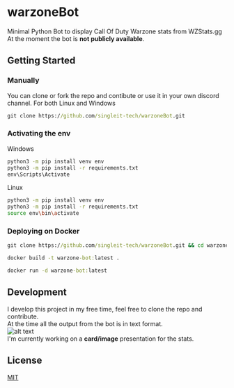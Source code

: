 # warzoneBot
Minimal Python Bot to display Call Of Duty Warzone stats from WZStats.gg\
At the moment the bot is <b>not publicly available</b>.

## Getting Started

### Manually

You can clone or fork the repo and contibute or use it in your own discord channel.
For both Linux and Windows
 ```cmd
git clone https://github.com/singleit-tech/warzoneBot.git
 ```

### Activating the env
Windows
 ```cmd
 python3 -m pip install venv env
 python3 -m pip install -r requirements.txt
 env\Scripts\Activate
 ```
 
 Linux
 ```bash
 python3 -m pip install venv env
 python3 -m pip install -r requirements.txt
 source env\bin\activate
 ```
### Deploying on Docker
 ```cmd
git clone https://github.com/singleit-tech/warzoneBot.git && cd warzoneBot
 ```
```cmd
docker build -t warzone-bot:latest .
```
```cmd
docker run -d warzone-bot:latest
```
## Development

I develop this project in my free time, feel free to clone the repo and contribute.\
At the time all the output from the bot is in text format.\
![alt text](https://i.gyazo.com/e088311ede70cc8c7b7b85f6a51bc8f2.png)\
I'm currently working on a <b>card/image</b> presentation for the stats.

## License
[MIT](https://choosealicense.com/licenses/mit/)
